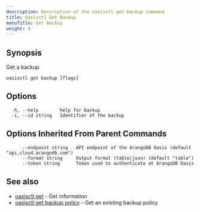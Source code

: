 ```yaml
---
description: Description of the oasisctl get backup command
title: Oasisctl Get Backup
menuTitle: Get Backup
weight: 4
---
```

## Synopsis
Get a backup

```
oasisctl get backup [flags]
```

## Options
```
  -h, --help        help for backup
  -i, --id string   Identifier of the backup
```

## Options Inherited From Parent Commands
```
      --endpoint string   API endpoint of the ArangoDB Oasis (default "api.cloud.arangodb.com")
      --format string     Output format (table|json) (default "table")
      --token string      Token used to authenticate at ArangoDB Oasis
```

## See also
* [oasisctl get](_index.md)	 - Get information
* [oasisctl get backup policy](get-backup-policy.md)	 - Get an existing backup policy

